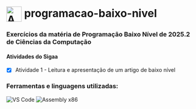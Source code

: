 <h1>
  <img src="https://cdn.jsdelivr.net/gh/simple-icons/simple-icons/icons/assemblyscript.svg" alt="Assembly x86" width="40" style="vertical-align: middle;">  
  programacao-baixo-nivel
</h1>


### Exercícios da matéria de Programação Baixo Nível de 2025.2 de Ciências da Computação

#### Atividades do Sigaa
- [x] Atividade 1 - Leitura e apresentação de um artigo de baixo nível   

### Ferramentas e linguagens utilizadas:
<div>
  <img src="https://img.shields.io/badge/-VS%20Code-007ACC?logo=visual-studio-code&logoColor=white&style=flat" alt="VS Code">
  <img src="https://img.shields.io/badge/-Assembly%20x86-525252?logo=assemblyscript&logoColor=white&style=flat" alt="Assembly x86">
</div>
